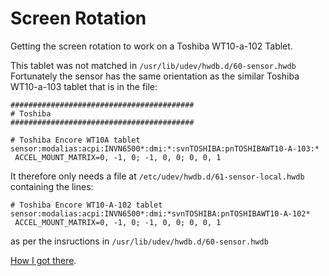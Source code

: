 # Screen Rotation

Getting the screen rotation to work on a Toshiba WT10-a-102 Tablet.

This tablet was not matched in `/usr/lib/udev/hwdb.d/60-sensor.hwdb`  
Fortunately the sensor has the same orientation as the similar Toshiba WT10-a-103 tablet that is in the file:
```
#########################################
# Toshiba
#########################################

# Toshiba Encore WT10A tablet
sensor:modalias:acpi:INVN6500*:dmi:*:svnTOSHIBA:pnTOSHIBAWT10-A-103:*
 ACCEL_MOUNT_MATRIX=0, -1, 0; -1, 0, 0; 0, 0, 1
```
It therefore only needs a file at `/etc/udev/hwdb.d/61-sensor-local.hwdb` containing the lines:
```
# Toshiba Encore WT10-A-102 tablet
sensor:modalias:acpi:INVN6500*:dmi:*svnTOSHIBA:pnTOSHIBAWT10-A-102*
 ACCEL_MOUNT_MATRIX=0, -1, 0; -1, 0, 0; 0, 0, 1
``` 
 as per the insructions in `/usr/lib/udev/hwdb.d/60-sensor.hwdb`

[How I got there](/gnome_screen_rotation/How_I_Got_There.md).
